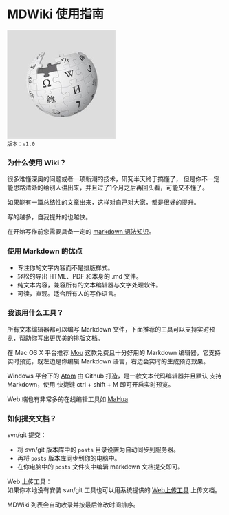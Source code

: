 # MDWiki 使用指南

![wiki icon](images/icon.jpg)  
`版本：v1.0`

### 为什么使用 Wiki？

很多难懂深奥的问题或者一项新潮的技术，研究半天终于搞懂了，
但是你不一定能思路清晰的给别人讲出来，并且过了1个月之后再回头看，可能又不懂了。

如果能有一篇总结性的文章出来，这样对自己对大家，都是很好的提升。

写的越多，自我提升的也越快。

在开始写作前您需要具备一定的 [markdown 语法知识](http://wowubuntu.com/markdown/)。

### 使用 Markdown 的优点

* 专注你的文字内容而不是排版样式。
* 轻松的导出 HTML、PDF 和本身的 .md 文件。
* 纯文本内容，兼容所有的文本编辑器与文字处理软件。
* 可读，直观。适合所有人的写作语言。

### 我该用什么工具？
所有文本编辑器都可以编写 Markdown 文件，下面推荐的工具可以支持实时预览，帮助你写出更优美的排版文档。

在 Mac OS X 平台推荐 [Mou](http://mouapp.com/)  这款免费且十分好用的
Markdown 编辑器，它支持实时预览，既左边是你编辑 Markdown 语言，右边会实时的生成预览效果。

Windows 平台下的 [Atom](https://atom.io/) 由 Github 打造，是一款文本代码编辑器并且默认
支持 Markdown，使用 快捷键 ctrl + shift + M 即可开启实时预览。

Web 端也有非常多的在线编辑工具如 [MaHua](http://mahua.jser.me/)

### 如何提交文档？
svn/git 提交：  
* 将 svn/git 版本库中的 `posts` 目录设置为自动同步到服务器。
* 再将 `posts` 版本库同步到你的电脑中。
* 在你电脑中的 `posts` 文件夹中编辑 markdown 文档提交即可。

Web 上传工具：  
如果你本地没有安装 svn/git 工具也可以用系统提供的 [Web上传工具](./upload.php) 上传文档。

MDWiki 列表会自动收录并按最后修改时间排序。
